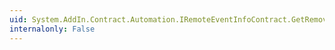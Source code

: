 ```yaml
---
uid: System.AddIn.Contract.Automation.IRemoteEventInfoContract.GetRemoveMethod
internalonly: False
---
```

